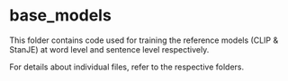 # base_models

This folder contains code used for training the reference models (CLIP & StanJE) at word level and sentence level respectively.

For details about individual files, refer to the respective folders.

# 